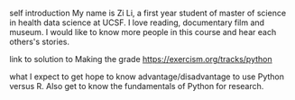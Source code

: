 self introduction
My name is Zi Li, a first year student of master of science in health data science at UCSF. I love reading, documentary film and museum.
I would like to know more people in this course and hear each others's stories. 

link to solution to Making the grade
https://exercism.org/tracks/python

what I expect to get 
hope to know advantage/disadvantage to use Python versus R. Also get to know the fundamentals of Python for research. 
